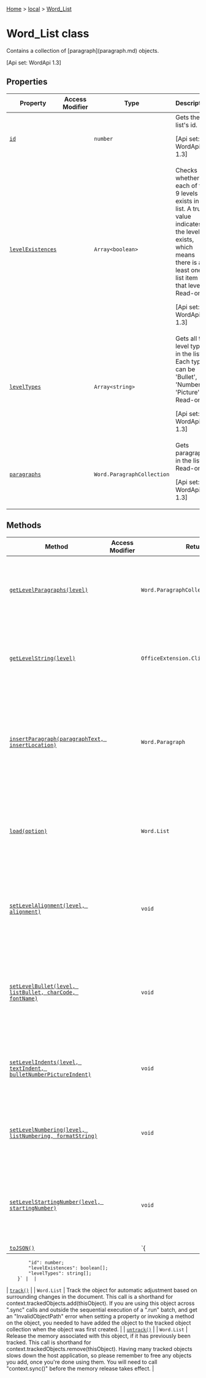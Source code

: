 [Home](./index) &gt; [local](local.md) &gt; [Word\_List](local.word_list.md)

# Word\_List class

Contains a collection of \[paragraph\](paragraph.md) objects. 

 \[Api set: WordApi 1.3\]

## Properties

|  Property | Access Modifier | Type | Description |
|  --- | --- | --- | --- |
|  [`id`](local.word_list.id.md) |  | `number` | Gets the list's id. <p/> \[Api set: WordApi 1.3\] |
|  [`levelExistences`](local.word_list.levelexistences.md) |  | `Array<boolean>` | Checks whether each of the 9 levels exists in the list. A true value indicates the level exists, which means there is at least one list item at that level. Read-only. <p/> \[Api set: WordApi 1.3\] |
|  [`levelTypes`](local.word_list.leveltypes.md) |  | `Array<string>` | Gets all 9 level types in the list. Each type can be 'Bullet', 'Number' or 'Picture'. Read-only. <p/> \[Api set: WordApi 1.3\] |
|  [`paragraphs`](local.word_list.paragraphs.md) |  | `Word.ParagraphCollection` | Gets paragraphs in the list. Read-only. <p/> \[Api set: WordApi 1.3\] |

## Methods

|  Method | Access Modifier | Returns | Description |
|  --- | --- | --- | --- |
|  [`getLevelParagraphs(level)`](local.word_list.getlevelparagraphs.md) |  | `Word.ParagraphCollection` | Gets the paragraphs that occur at the specified level in the list. <p/> \[Api set: WordApi 1.3\] |
|  [`getLevelString(level)`](local.word_list.getlevelstring.md) |  | `OfficeExtension.ClientResult<string>` | Gets the bullet, number or picture at the specified level as a string. <p/> \[Api set: WordApi 1.3\] |
|  [`insertParagraph(paragraphText, insertLocation)`](local.word_list.insertparagraph.md) |  | `Word.Paragraph` | Inserts a paragraph at the specified location. The insertLocation value can be 'Start', 'End', 'Before' or 'After'. <p/> \[Api set: WordApi 1.3\] |
|  [`load(option)`](local.word_list.load.md) |  | `Word.List` | Queues up a command to load the specified properties of the object. You must call "context.sync()" before reading the properties. |
|  [`setLevelAlignment(level, alignment)`](local.word_list.setlevelalignment.md) |  | `void` | Sets the alignment of the bullet, number or picture at the specified level in the list. <p/> \[Api set: WordApi 1.3\] |
|  [`setLevelBullet(level, listBullet, charCode, fontName)`](local.word_list.setlevelbullet.md) |  | `void` | Sets the bullet format at the specified level in the list. If the bullet is 'Custom', the charCode is required. <p/> \[Api set: WordApi 1.3\] |
|  [`setLevelIndents(level, textIndent, bulletNumberPictureIndent)`](local.word_list.setlevelindents.md) |  | `void` | Sets the two indents of the specified level in the list. <p/> \[Api set: WordApi 1.3\] |
|  [`setLevelNumbering(level, listNumbering, formatString)`](local.word_list.setlevelnumbering.md) |  | `void` | Sets the numbering format at the specified level in the list. <p/> \[Api set: WordApi 1.3\] |
|  [`setLevelStartingNumber(level, startingNumber)`](local.word_list.setlevelstartingnumber.md) |  | `void` | Sets the starting number at the specified level in the list. Default value is 1. <p/> \[Api set: WordApi 1.3\] |
|  [`toJSON()`](local.word_list.tojson.md) |  | `{
            "id": number;
            "levelExistences": boolean[];
            "levelTypes": string[];
        }` |  |
|  [`track()`](local.word_list.track.md) |  | `Word.List` | Track the object for automatic adjustment based on surrounding changes in the document. This call is a shorthand for context.trackedObjects.add(thisObject). If you are using this object across ".sync" calls and outside the sequential execution of a ".run" batch, and get an "InvalidObjectPath" error when setting a property or invoking a method on the object, you needed to have added the object to the tracked object collection when the object was first created. |
|  [`untrack()`](local.word_list.untrack.md) |  | `Word.List` | Release the memory associated with this object, if it has previously been tracked. This call is shorthand for context.trackedObjects.remove(thisObject). Having many tracked objects slows down the host application, so please remember to free any objects you add, once you're done using them. You will need to call "context.sync()" before the memory release takes effect. |

